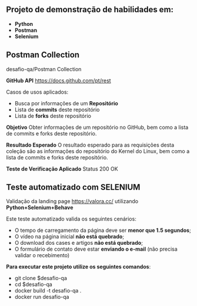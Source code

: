 ## Projeto de demonstração de habilidades em:

* **Python**
* **Postman**
* **Selenium**


## Postman Collection

desafio-qa/Postman Collection

**GitHub API** https://docs.github.com/pt/rest

Casos de usos aplicados:

* Busca por informações de um **Repositório**
* Lista de **commits** deste repositório
* Lista de **forks** deste repositório

**Objetivo**
Obter informações de um repositório no GitHub, bem como a lista de commits e forks deste repositório.

**Resultado Esperado**
O resultado esperado para as requisições desta coleção são as informações do repositório do Kernel do Linux, bem como a lista de commits e forks deste repositório.

**Teste de Verificação Aplicado**
Status 200 OK


## Teste automatizado com SELENIUM

Validação da landing page https://valora.cc/ utilizando **Python+Selenium+Behave**

Este teste automatizado valida os seguintes cenários:

* O tempo de carregamento da página deve ser **menor que 1.5 segundos**;
* O vídeo na página inicial **não está quebrado**;
* O download dos cases e artigos **não está quebrado**;
* O formulário de contato deve estar **enviando o e-mail** (não precisa validar o recebimento)

**Para executar este projeto utilize os seguintes comandos**:

* git clone $desafio-qa
* cd $desafio-qa
* docker build -t desafio-qa .
* docker run desafio-qa
